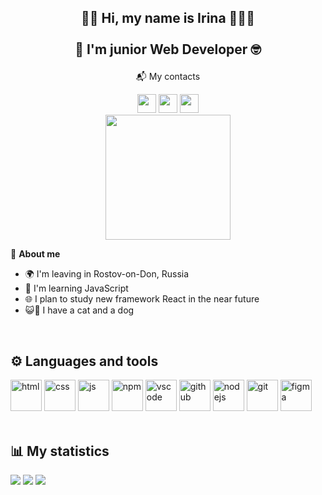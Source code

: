 ## <p align="center">👋🏻 Hi, my name is Irina 👩🏻‍💻 <br><br> 📙 I'm junior Web Developer 🤓</p>

<p align="center">📬 My contacts</p>
<div align="center">
<a href="https://t.me/irentoday"><img src="https://img.icons8.com/?size=100&id=lUktdBVdL4Kb&format=png&color=fcbb50" width="30"/></a>
<a href="mailto:aiv0601@gmail.com"><img src="https://img.icons8.com/?size=100&id=YRRhCXfA0Vd0&format=png&color=FAB005" width="30"/></a>
<a href="https://t.me/irentoday_channel"><img src="https://img.icons8.com/?size=100&id=lUktdBVdL4Kb&format=png&color=e04f2b" width="30"/></a>
</div>
<div id="header" align="center">
  <img src="https://i.giphy.com/media/v1.Y2lkPTc5MGI3NjExcDE4emc0OWo2YmxlZ2pienpnNnhhMnB5c2dsenNjb3lzcTUxbHk2NCZlcD12MV9pbnRlcm5hbF9naWZfYnlfaWQmY3Q9cw/3kPDmoWdBpQPNhCnUG/giphy.gif"
width="200"/>
</div>

🍃 **About me**

* 🌍 I'm leaving in Rostov-on-Don, Russia
* 📒 I'm learning JavaScript
* :globe_with_meridians: I plan to study new framework React in the near future
* 😺🐶 I have a cat and a dog


<br>

## ⚙️ Languages and tools
<div>  
<img src="https://cdn.jsdelivr.net/gh/devicons/devicon@latest/icons/html5/html5-plain-wordmark.svg" title="html" width="50" heght="50"/>
<img src="https://cdn.jsdelivr.net/gh/devicons/devicon@latest/icons/css3/css3-plain-wordmark.svg"   title="css" width="50" heght="50"/>
<img src="https://cdn.jsdelivr.net/gh/devicons/devicon@latest/icons/javascript/javascript-plain.svg"   title="js" width="50" heght="50"/>
<img src="https://cdn.jsdelivr.net/gh/devicons/devicon@latest/icons/npm/npm-original-wordmark.svg"   title="npm" width="50" heght="50"/>
<img src="https://cdn.jsdelivr.net/gh/devicons/devicon@latest/icons/vscode/vscode-original-wordmark.svg"   title="vscode" width="50" heght="50"/>
<img src="https://cdn.jsdelivr.net/gh/devicons/devicon@latest/icons/github/github-original.svg"   title="github" width="50" heght="50"/>  
<img src="https://cdn.jsdelivr.net/gh/devicons/devicon@latest/icons/nodejs/nodejs-original-wordmark.svg"   title="nodejs" width="50" heght="50"/>
<img src="https://cdn.jsdelivr.net/gh/devicons/devicon@latest/icons/git/git-plain.svg"   title="git" width="50" heght="50"/>
<img src="https://cdn.jsdelivr.net/gh/devicons/devicon@latest/icons/figma/figma-original.svg"   title="figma" width="50" heght="50"/>
</div>
<br>

## 📊 My statistics
<div>
<img src="http://github-profile-summary-cards.vercel.app/api/cards/profile-details?username=IrinaAstakhova&theme=darcula" /> 
<img src="http://github-profile-summary-cards.vercel.app/api/cards/stats?username=IrinaAstakhova&theme=darcula" /> <img src="http://github-profile-summary-cards.vercel.app/api/cards/repos-per-language?username=IrinaAstakhova&theme=darcula" />
</div>
